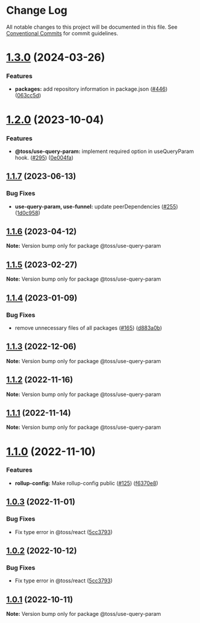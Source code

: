 # Change Log

All notable changes to this project will be documented in this file.
See [Conventional Commits](https://conventionalcommits.org) for commit guidelines.

# [1.3.0](https://github.com/toss/slash/compare/@toss/use-query-param@1.2.1...@toss/use-query-param@1.3.0) (2024-03-26)


### Features

* **packages:** add repository information in package.json ([#446](https://github.com/toss/slash/issues/446)) ([063cc5d](https://github.com/toss/slash/commit/063cc5d4699b1ba0dc20db3d2bb7dc673947500b))





# [1.2.0](https://github.com/toss/slash/compare/@toss/use-query-param@1.1.7...@toss/use-query-param@1.2.0) (2023-10-04)

### Features

* **@toss/use-query-param:** implement required option in useQueryParam hook. ([#295](https://github.com/toss/slash/issues/295)) ([0e004fa](https://github.com/toss/slash/commit/0e004fad56fa8ad2d6192d68b30928ec566c17ea))

## [1.1.7](https://github.com/toss/slash/compare/@toss/use-query-param@1.1.6...@toss/use-query-param@1.1.7) (2023-06-13)

### Bug Fixes

* **use-query-param, use-funnel:** update peerDependencies ([#255](https://github.com/toss/slash/issues/255)) ([1d0c958](https://github.com/toss/slash/commit/1d0c9580769c89c97f64de936f28a6038e829c4d))

## [1.1.6](https://github.com/toss/slash/compare/@toss/use-query-param@1.1.5...@toss/use-query-param@1.1.6) (2023-04-12)

**Note:** Version bump only for package @toss/use-query-param

## [1.1.5](https://github.com/toss/slash/compare/@toss/use-query-param@1.1.4...@toss/use-query-param@1.1.5) (2023-02-27)

**Note:** Version bump only for package @toss/use-query-param

## [1.1.4](https://github.com/toss/slash/compare/@toss/use-query-param@1.1.3...@toss/use-query-param@1.1.4) (2023-01-09)

### Bug Fixes

* remove unnecessary files of all packages ([#165](https://github.com/toss/slash/issues/165)) ([d883a0b](https://github.com/toss/slash/commit/d883a0b2aebdbc2ca39c67902cec754c63921dfe))

## [1.1.3](https://github.com/toss/slash/compare/@toss/use-query-param@1.1.2...@toss/use-query-param@1.1.3) (2022-12-06)

**Note:** Version bump only for package @toss/use-query-param

## [1.1.2](https://github.com/toss/slash/compare/@toss/use-query-param@1.1.1...@toss/use-query-param@1.1.2) (2022-11-16)

**Note:** Version bump only for package @toss/use-query-param

## [1.1.1](https://github.com/toss/slash/compare/@toss/use-query-param@1.1.0...@toss/use-query-param@1.1.1) (2022-11-14)

**Note:** Version bump only for package @toss/use-query-param

# [1.1.0](https://github.com/toss/slash/compare/@toss/use-query-param@1.0.3...@toss/use-query-param@1.1.0) (2022-11-10)

### Features

* **rollup-config:** Make rollup-config public ([#125](https://github.com/toss/slash/issues/125)) ([f6370e8](https://github.com/toss/slash/commit/f6370e8c4b0fa926e923b518c26b7071ee0e53da))

## [1.0.3](https://github.com/toss/slash/compare/@toss/use-query-param@1.0.1...@toss/use-query-param@1.0.3) (2022-11-01)

### Bug Fixes

* Fix type error in @toss/react ([5cc3793](https://github.com/toss/slash/commit/5cc37936e8739204f32f9f50ee61570b758343f8))

## [1.0.2](https://github.com/toss/slash/compare/@toss/use-query-param@1.0.1...@toss/use-query-param@1.0.2) (2022-10-12)

### Bug Fixes

* Fix type error in @toss/react ([5cc3793](https://github.com/toss/slash/commit/5cc37936e8739204f32f9f50ee61570b758343f8))

## [1.0.1](https://github.com/toss/slash/compare/@toss/use-query-param@1.0.0...@toss/use-query-param@1.0.1) (2022-10-11)

**Note:** Version bump only for package @toss/use-query-param
